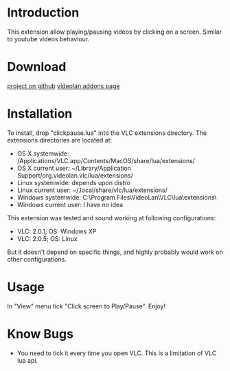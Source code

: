 Introduction
============

This extension allow playing/pausing videos by clicking on a screen.
Similar to youtube videos behaviour.

Download
========
[project on github](http://3demax.github.io/vlc-clickpause/)
[videolan addons page](http://addons.videolan.org/content/show.php/Click+to+Play%2BPause?content=158285&PHPSESSID=6ac0dbec95c0dee45c8b4b1c494a0ff1)

Installation
============

To install, drop "clickpause.lua" into the VLC extensions directory. 
The extensions directories are located at:

 - OS X systemwide: /Applications/VLC.app/Contents/MacOS/share/lua/extensions/
 - OS X current user: ~/Library/Application Support/org.videolan.vlc/lua/extensions/
 - Linux systemwide: depends upon distro
 - Linux current user: ~/.local/share/vlc/lua/extensions/
 - Windows systemwide: C:\Program Files\VideoLan\VLC\lua\extensions\
 - Windows current user: I have no idea

This extension was tested and sound working at following configurations:

 * VLC: 2.0.1; OS: Windows XP
 * VLC: 2.0.5; OS: Linux

But it doesn't depend on specific things, and highly probably would work
on other configurations.

Usage
=====

In "View" menu tick "Click screen to Play/Pause".
Enjoy!

Know Bugs
=========

 * You need to tick it every time you open VLC. This is a limitation of VLC lua api.


